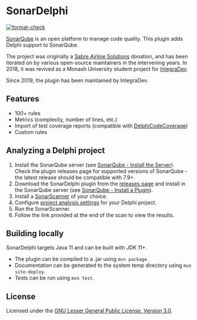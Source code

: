 SonarDelphi
===========

[![format-check](https://github.com/Integrated-Application-Development/sonar-delphi/actions/workflows/format-check.yml/badge.svg?branch=master&event=push)](https://github.com/Integrated-Application-Development/sonar-delphi/actions/workflows/format-check.yml)

[SonarQube](https://www.sonarqube.org) is an open platform to manage code quality. This plugin adds Delphi support to
SonarQube.

The project was originally a [Sabre Airline Solutions](https://www.sabre.com) donation, and has been iterated on by
various open-source maintainers in the intervening years. In 2018, it was revived as a Monash University student
project for [IntegraDev](https://www.integradev.com.au).

Since 2019, the plugin has been maintained by IntegraDev.

Features
-------

* 100+ rules
* Metrics (complexity, number of lines, etc.)
* Import of test coverage reports (compatible with [DelphiCodeCoverage](https://sourceforge.net/p/delphicodecoverage/git/ci/master/tree/))
* Custom rules

Analyzing a Delphi project
--------------------------

1. Install the SonarQube server (see [SonarQube - Install the Server](https://docs.sonarqube.org/latest/setup/install-server/)).
Check the plugin releases page for supported versions of SonarQube - the latest release should be compatible with 7.9+.
2. Download the SonarDelphi plugin from the [releases page](https://github.com/Integrated-Application-Development/sonar-delphi) and install
in the SonarQube server (see [SonarQube - Install a Plugin](https://docs.sonarqube.org/latest/setup/install-plugin/)).
3. Install a [SonarScanner](https://docs.sonarqube.org/latest/analysis/overview/) of your choice.
4. Configure [project analysis settings](https://docs.sonarqube.org/latest/analysis/analysis-parameters/) for your Delphi project.
5. Run the SonarScanner.
6. Follow the link provided at the end of the scan to view the results.

Building locally
----------------

SonarDelphi targets Java 11 and can be built with JDK 11+.

* The plugin can be compiled to a .jar using `mvn package`.
* Documentation can be generated to the system temp directory using `mvn site-deploy`.
* Tests can be run using `mvn test`.

License
-------

Licensed under the [GNU Lesser General Public License, Version 3.0](http://www.gnu.org/licenses/lgpl.txt).
